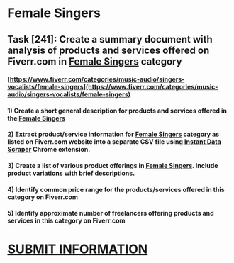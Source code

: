 # Female Singers
## Task [241]: Create a summary document with analysis of products and services offered on Fiverr.com in [Female Singers](https://www.fiverr.com/categories/music-audio/singers-vocalists/female-singers) category
#### [https://www.fiverr.com/categories/music-audio/singers-vocalists/female-singers](https://www.fiverr.com/categories/music-audio/singers-vocalists/female-singers)
#### 1) Create a short general description for products and services offered in the [Female Singers](https://www.fiverr.com/categories/music-audio/singers-vocalists/female-singers)
#### 2) Extract product/service information for [Female Singers](https://www.fiverr.com/categories/music-audio/singers-vocalists/female-singers) category as listed on Fiverr.com website into a separate CSV file using [Instant Data Scraper](https://chrome.google.com/webstore/detail/instant-data-scraper/ofaokhiedipichpaobibbnahnkdoiiah) Chrome extension.
#### 3) Create a list of various product offerings in [Female Singers](https://www.fiverr.com/categories/music-audio/singers-vocalists/female-singers). Include product variations with brief descriptions.
#### 4) Identify common price range for the products/services offered in this category on Fiverr.com
#### 5) Identify approximate number of freelancers offering products and services in this category on Fiverr.com

# [SUBMIT INFORMATION](https://forms.office.com/r/8AEKjkLxKG)
